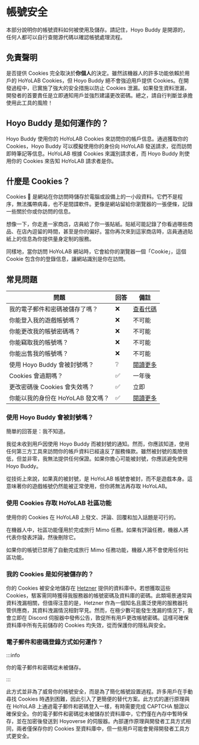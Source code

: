 # 帳號安全

本部分說明你的帳號資料如何被使用及儲存。請記住，Hoyo Buddy 是開源的，任何人都可以自行查閱源代碼以確認帳號處理流程。

## 免責聲明

是否提供 Cookies 完全取決於**你個人**的決定。雖然該機器人的許多功能依賴於用戶的 HoYoLAB Cookies，但 Hoyo Buddy 絕不會強迫用戶提供 Cookies。在開發過程中，已實施了強大的安全措施以防止 Cookies 泄漏。如果發生資料泄漏，開發者的首要責任是立即通知用戶並強烈建議更改密碼。總之，請自行判斷並承擔使用此工具的風險！

## Hoyo Buddy 是如何運作的？

Hoyo Buddy 使用你的 HoYoLAB Cookies 來訪問你的帳戶信息。通過獲取你的 Cookies，Hoyo Buddy 可以模擬使用你的身份向 HoYoLAB 發送請求，從而訪問即時筆記等信息。HoYoLAB 根據 Cookies 來識別請求者，而 Hoyo Buddy 則使用你的 Cookies 來告知 HoYoLAB 請求者是你。

## 什麼是 Cookies？

Cookies 🍪 是網站在你訪問時儲存於電腦或設備上的一小段資料。它們不是程序，無法攜帶病毒，也不是間諜軟件。更像是網站留給你瀏覽器的一張便條，記錄一些關於你或你訪問的信息。

想像一下，你走進一家商店，店員給了你一張貼紙。貼紙可能記錄了你看過哪些商品、在店內逗留的時間，甚至是你的偏好。當你再次來到這家商店時，店員通過貼紙上的信息為你提供量身定制的服務。

同樣地，當你訪問 HoYoLAB 網站時，它會給你的瀏覽器一個「Cookie」，這個 Cookie 包含你的登錄信息，讓網站識別是你在訪問。

## 常見問題

| 問題 | 回答 | 備註 |
|---|---|---|
| 我的電子郵件和密碼被儲存了嗎？ | ❌ | [查看代碼](https://github.com/seriaati/hoyo-buddy/blob/main/hoyo_buddy/web_app/pages/finish.py) |
| 你能登入我的遊戲帳號嗎？ | ❌ | 不可能 |
| 你能更改我的帳號密碼嗎？ | ❌ | 不可能 |
| 你能竊取我的帳號嗎？ | ❌ | 不可能 |
| 你能出售我的帳號嗎？ | ❌ | 不可能 |
| 使用 Hoyo Buddy 會被封號嗎？ | ❔ | [閱讀更多](#使用-hoyo-buddy-會被封號嗎) |
| Cookies 會過期嗎？ | ✅ | 一年後 |
| 更改密碼後 Cookies 會失效嗎？ | ✅ | 立即 |
| 你能以我的身份在 HoYoLAB 發文嗎？ | ✅ | [閱讀更多](#使用-cookies-存取-hoyolab-社區功能) |

### 使用 Hoyo Buddy 會被封號嗎？

簡單的回答是：我不知道。

我從未收到用戶因使用 Hoyo Buddy 而被封號的通知。然而，你應該知道，使用任何第三方工具來訪問你的帳戶資料已經違反了服務條款。雖然被封號的風險很低，但並非零，我無法提供任何保證。如果你擔心可能被封號，你應該避免使用 Hoyo Buddy。

從技術上來說，如果真的被封號，是 HoYoLAB 帳號會被封，而不是遊戲本身。這意味著你的遊戲帳號仍然能被正常使用，但你將無法再存取 HoYoLAB。

### 使用 Cookies 存取 HoYoLAB 社區功能

使用你的 Cookies 在 HoYoLAB 上發文、評論、回覆和加入話題是可行的。

在機器人中，社區功能僅用於完成旅行 Mimo 任務。如果有評論任務，機器人將代表你發表評論，然後刪除它。

如果你的帳號已禁用了自動完成旅行 Mimo 任務功能，機器人將不會使用任何社區功能。

### 我的 Cookies 是如何被儲存的？

你的 Cookies 被安全地儲存在 [Hetzner](https://www.hetzner.com/) 提供的資料庫中。若想獲取這些 Cookies，駭客需同時獲得我服務器的帳號密碼及資料庫的密碼。此類場景通常與資料洩漏相關，但值得注意的是，Hetzner 作為一個知名且廣泛使用的服務器托管供應商，其資料洩漏情況相對罕見。然而，在極少數可能發生洩漏的情況下，我會立即在 Discord 伺服器中發佈公告，敦促所有用戶更改帳號密碼。這樣可確保資料庫中所有先前儲存的 Cookies 均失效，從而保護你的隱私與安全。

### 電子郵件和密碼登錄方式如何運作？

:::info

你的電子郵件和密碼從未被儲存。

:::

此方式並非為了威脅你的帳號安全，而是為了簡化帳號設置過程。許多用戶在手動尋找 Cookies 時遇到困難，因此引入了更簡便的替代方案。此方式的運行原理與在 HoYoLAB 上通過電子郵件和密碼登入一樣，有時需要完成 CAPTCHA 驗證以確保安全。你的電子郵件和密碼從未被儲存於資料庫中，它們僅在內存中暫時保存，並在加密後發送到 Hoyoverse 的伺服器。內部運作原理與開發者工具方式相同，兩者僅保存你的 Cookies 至資料庫中，但一些用戶可能會覺得開發者工具方式更安全。
